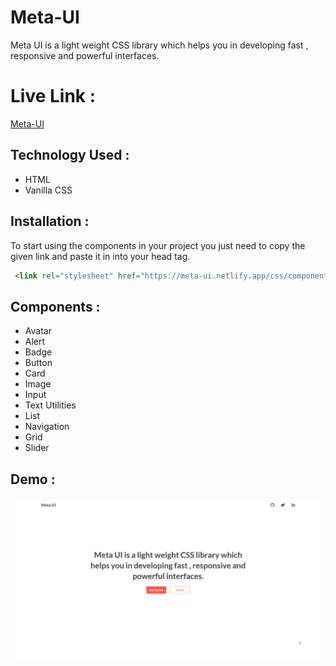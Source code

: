 # Meta-UI

Meta UI is a light weight CSS library which helps you in developing fast , responsive and powerful interfaces.

# Live Link :

[Meta-UI](https://meta-ui.netlify.app/)

## Technology Used :

- HTML
- Vanilla CSS

## Installation :

To start using the components in your project you just need to copy the given link and paste it in into your head tag.

```html
 <link rel="stylesheet" href="https://meta-ui.netlify.app/css/components.css">
```

## Components :

- Avatar
- Alert
- Badge
- Button
- Card
- Image
- Input
- Text Utilities
- List
- Navigation
- Grid
- Slider

## Demo :

![](https://github.com/RahullRawat/meta-ui/blob/dev/assets/demo.gif)

